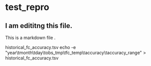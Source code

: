 # test_repro
## I am edititng this file.
This is a markdown file .

historical_fc_accuracy.tsv
echo -e "year\tmonth\tday\tobs_tmp\tfc_temp\taccuracy\taccuracy_range" > historical_fc_accuracy.tsv
